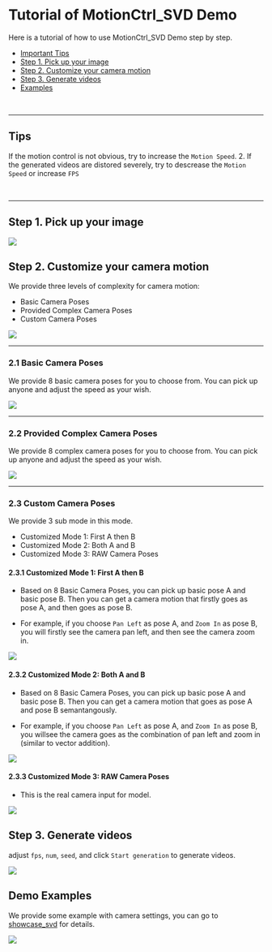 # Tutorial of MotionCtrl_SVD Demo

Here is a tutorial of how to use MotionCtrl_SVD Demo step by step.

- [Important Tips](#tips)
- [Step 1. Pick up your image ](#step-1-pick-up-your-image)
- [Step 2. Customize your camera motion](#step-2-customize-your-camera-motion)
- [Step 3. Generate videos](#step-3-generate-videos)
- [Examples](#demo-examples)

<br>

---

## Tips
If the motion control is not obvious, try to increase the `Motion Speed`. 2. If the generated videos are distored severely, try to descrease the `Motion Speed` or increase `FPS`

<br>

---

## Step 1. Pick up your image 

<!-- ![img_0](../assets/tutorial_images/img_0.png) -->

<div >
<img src="../assets/tutorial_images/img_0.png">
</div>

## Step 2. Customize your camera motion
We provide three levels of complexity for camera motion: 
- Basic Camera Poses
- Provided Complex Camera Poses
- Custom Camera Poses

<div >
<img src="../assets/tutorial_images/img_1.png", >
</div>

---

### 2.1 Basic Camera Poses
We provide 8 basic camera poses for you to choose from. You can pick up anyone and adjust the speed as your wish.

<div >
<img src="../assets/tutorial_images/img_2.png", >
</div>

---

### 2.2 Provided Complex Camera Poses
We provide 8 complex camera poses for you to choose from. You can pick up anyone and adjust the speed as your wish.


<div >
<img src="../assets/tutorial_images/img_3.png", >
</div>

---

### 2.3 Custom Camera Poses
We provide 3 sub mode in this mode.
- Customized Mode 1: First A then B
- Customized Mode 2: Both A and B
- Customized Mode 3: RAW Camera Poses

#### 2.3.1 Customized Mode 1: First A then B
- Based on 8 Basic Camera Poses, you can pick up basic pose A and basic pose  B. Then you can get a camera motion that firstly goes as pose A, and then goes as pose B. 

- For example, if you choose `Pan Left` as pose A, and `Zoom In` as pose B, you will firstly see the camera pan left, and then see the camera zoom in.
<div >
<img src="../assets/tutorial_images/img_4.png", >
</div>

#### 2.3.2 Customized Mode 2: Both A and B
- Based on 8 Basic Camera Poses, you can pick up basic pose A and basic pose  B. Then you can get a camera motion that goes as pose A and pose B semantangously.

- For example, if you choose `Pan Left` as pose A, and `Zoom In` as pose B, you willsee the camera goes as the combination of pan left and zoom in (similar to vector addition). 

<div >
<img src="../assets/tutorial_images/img_5.png", >
</div>


#### 2.3.3 Customized Mode 3: RAW Camera Poses
- This is the real camera input for model. 

<div >
<img src="../assets/tutorial_images/img_6.png", >
</div>


## Step 3. Generate videos
adjust `fps`, `num`, `seed`, and click `Start generation` to generate videos.

<div >
<img src="../assets/tutorial_images/img_7.png", >
</div>


## Demo Examples

We provide some example with camera settings, you can go to [showcase_svd](./showcase_svd.md) for details.


<div >
<img src="../assets/tutorial_images/img_8.png", >
</div>
